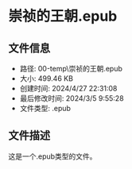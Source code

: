 ﻿# 崇祯的王朝.epub

## 文件信息
- 路径: 00-temp\崇祯的王朝.epub
- 大小: 499.46 KB
- 创建时间: 2024/4/27 22:31:08
- 最后修改时间: 2024/3/5 9:55:28
- 文件类型: .epub

## 文件描述
这是一个.epub类型的文件。

